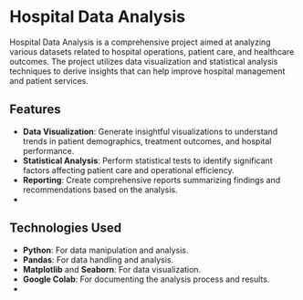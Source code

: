 # Hospital Data Analysis

Hospital Data Analysis is a comprehensive project aimed at analyzing various datasets related to hospital operations, patient care, and healthcare outcomes. The project utilizes data visualization and statistical analysis techniques to derive insights that can help improve hospital management and patient services.


## Features

- **Data Visualization**: Generate insightful visualizations to understand trends in patient demographics, treatment outcomes, and hospital performance.
- **Statistical Analysis**: Perform statistical tests to identify significant factors affecting patient care and operational efficiency.
- **Reporting**: Create comprehensive reports summarizing findings and recommendations based on the analysis.
- 

## Technologies Used

- **Python**: For data manipulation and analysis.
- **Pandas**: For data handling and analysis.
- **Matplotlib** and **Seaborn**: For data visualization.
- **Google Colab**: For documenting the analysis process and results.
-

